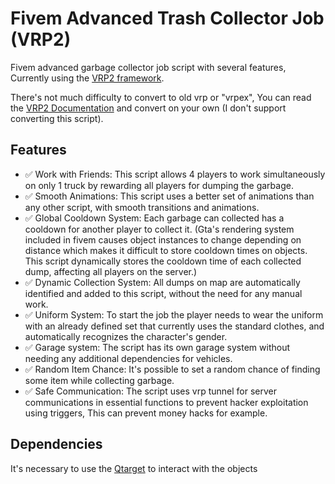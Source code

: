 # Fivem Advanced Trash Collector Job (VRP2)

Fivem advanced garbage collector job script with several features, Currently using the [VRP2 framework](https://github.com/vRP-framework/vRP).

There's not much difficulty to convert to old vrp or "vrpex", You can read the [VRP2 Documentation](https://vrp-framework.github.io/vRP/dev/index.html) and convert on your own (I don't support converting this script).

## Features
* ✅ Work with Friends: This script allows 4 players to work simultaneously on only 1 truck by rewarding all players for dumping the garbage.
* ✅ Smooth Animations: This script uses a better set of animations than any other script, with smooth transitions and animations.
* ✅ Global Cooldown System: Each garbage can collected has a cooldown for another player to collect it. (Gta's rendering system included in fivem causes object instances to change depending on distance which makes it difficult to store cooldown times on objects. This script dynamically stores the cooldown time of each collected dump, affecting all players on the server.)
* ✅ Dynamic Collection System: All dumps on map are automatically identified and added to this script, without the need for any manual work.
* ✅ Uniform System: To start the job the player needs to wear the uniform with an already defined set that currently uses the standard clothes, and automatically recognizes the character's gender.
* ✅ Garage system: The script has its own garage system without needing any additional dependencies for vehicles.
* ✅ Random Item Chance: It's possible to set a random chance of finding some item while collecting garbage.
* ✅ Safe Communication: The script uses vrp tunnel for server communications in essential functions to prevent hacker exploitation using triggers, This can prevent money hacks for example.

## Dependencies

It's necessary to use the [Qtarget](https://github.com/overextended/qtarget) to interact with the objects
